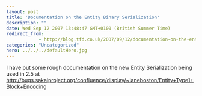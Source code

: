 ```yaml
---
layout: post
title: 'Documentation on the Entity Binary Serialization'
description: ""
date: Wed Sep 12 2007 13:48:47 GMT+0100 (British Summer Time)
redirect_from: 
            - http://blog.tfd.co.uk/2007/09/12/documentation-on-the-entity-binary-serialization/
categories: "Uncategorized"
hero: ../../../defaultHero.jpg
---
```

I have put some rough documentation on the new Entity Serialization being used in 2.5 at <http://bugs.sakaiproject.org/confluence/display/~ianeboston/Entity+Type1+Block+Encoding>
